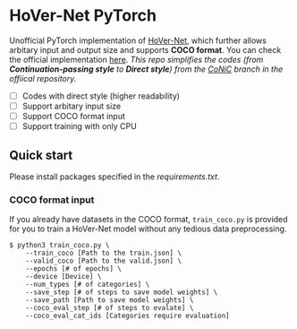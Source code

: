 # HoVer-Net PyTorch
Unofficial PyTorch implementation of [HoVer-Net](https://arxiv.org/abs/1812.06499), which further allows arbitary input and output size and supports **COCO format**. You can check the official implementation [here](https://github.com/vqdang/hover_net). *This repo simplifies the codes (from **Continuation-passing style** to **Direct style**) from the [CoNiC](https://github.com/vqdang/hover_net/tree/conic) branch in the offiical repository.*

- [ ] Codes with direct style (higher readability)
- [ ] Support arbitary input size
- [ ] Support COCO format input
- [ ] Support training with only CPU

## Quick start
Please install packages specified in the *requirements.txt*.

### COCO format input
If you already have datasets in the COCO format, `train_coco.py` is provided for you to train a HoVer-Net model without any tedious data preprocessing.
```script
$ python3 train_coco.py \
    --train_coco [Path to the train.json] \
    --valid_coco [Path to the valid.json] \
    --epochs [# of epochs] \
    --device [Device] \
    --num_types [# of categories] \
    --save_step [# of steps to save model weights] \
    --save_path [Path to save model weights] \
    --coco_eval_step [# of steps to evalate] \
    --coco_eval_cat_ids [Categories require evaluation]
```
